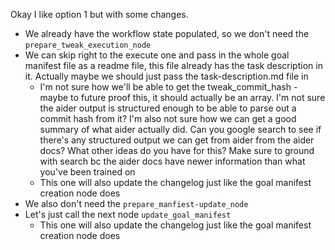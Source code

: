 Okay I like option 1 but with some changes.

- We already have the workflow state populated, so we don't need the `prepare_tweak_execution_node`
- We can skip right to the execute one and pass in the whole goal manifest file as a readme file, this file already has the task description in it. Actually maybe we should just pass the task-description.md file in 
   - I'm not sure how we'll be able to get the tweak_commit_hash - maybe to future proof this, it should actually be an array.  I'm not sure the aider output is structured enough to be able to parse out a commit hash from it?  I'm also not sure how we can get a good summary of what aider actually did. Can you google search to see if there's any structured output we can get from aider from the aider docs?  What other ideas do you have for this?  Make sure to ground with search bc the aider docs have newer information than what you've been trained on
   - This one will also update the changelog just like the goal manifest creation node does
- We also don't need the `prepare_manfiest-update_node` 
- Let's just call the next node `update_goal_manifest`
  - This one will also update the changelog just like the goal manifest creation node does
